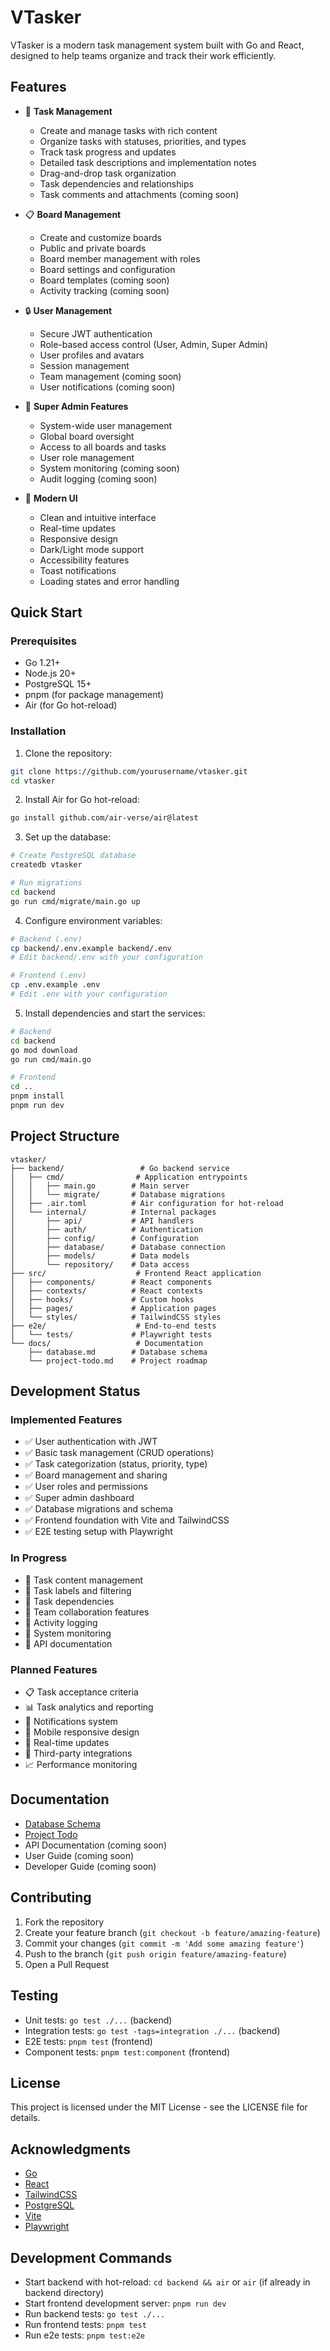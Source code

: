 # VTasker

VTasker is a modern task management system built with Go and React, designed to help teams organize and track their work efficiently.

## Features

- 🎯 **Task Management**
  - Create and manage tasks with rich content
  - Organize tasks with statuses, priorities, and types
  - Track task progress and updates
  - Detailed task descriptions and implementation notes
  - Drag-and-drop task organization
  - Task dependencies and relationships
  - Task comments and attachments (coming soon)

- 📋 **Board Management**
  - Create and customize boards
  - Public and private boards
  - Board member management with roles
  - Board settings and configuration
  - Board templates (coming soon)
  - Activity tracking (coming soon)

- 🔒 **User Management**
  - Secure JWT authentication
  - Role-based access control (User, Admin, Super Admin)
  - User profiles and avatars
  - Session management
  - Team management (coming soon)
  - User notifications (coming soon)

- 👑 **Super Admin Features**
  - System-wide user management
  - Global board oversight
  - Access to all boards and tasks
  - User role management
  - System monitoring (coming soon)
  - Audit logging (coming soon)

- 🎨 **Modern UI**
  - Clean and intuitive interface
  - Real-time updates
  - Responsive design
  - Dark/Light mode support
  - Accessibility features
  - Toast notifications
  - Loading states and error handling

## Quick Start

### Prerequisites

- Go 1.21+
- Node.js 20+
- PostgreSQL 15+
- pnpm (for package management)
- Air (for Go hot-reload)

### Installation

1. Clone the repository:
```bash
git clone https://github.com/yourusername/vtasker.git
cd vtasker
```

2. Install Air for Go hot-reload:
```bash
go install github.com/air-verse/air@latest
```

3. Set up the database:
```bash
# Create PostgreSQL database
createdb vtasker

# Run migrations
cd backend
go run cmd/migrate/main.go up
```

4. Configure environment variables:
```bash
# Backend (.env)
cp backend/.env.example backend/.env
# Edit backend/.env with your configuration

# Frontend (.env)
cp .env.example .env
# Edit .env with your configuration
```

5. Install dependencies and start the services:
```bash
# Backend
cd backend
go mod download
go run cmd/main.go

# Frontend
cd ..
pnpm install
pnpm run dev
```

## Project Structure

```
vtasker/
├── backend/                 # Go backend service
│   ├── cmd/                # Application entrypoints
│   │   ├── main.go        # Main server
│   │   └── migrate/       # Database migrations
│   ├── .air.toml          # Air configuration for hot-reload
│   └── internal/          # Internal packages
│       ├── api/           # API handlers
│       ├── auth/          # Authentication
│       ├── config/        # Configuration
│       ├── database/      # Database connection
│       ├── models/        # Data models
│       └── repository/    # Data access
├── src/                    # Frontend React application
│   ├── components/        # React components
│   ├── contexts/          # React contexts
│   ├── hooks/             # Custom hooks
│   ├── pages/             # Application pages
│   └── styles/            # TailwindCSS styles
├── e2e/                    # End-to-end tests
│   └── tests/             # Playwright tests
└── docs/                   # Documentation
    ├── database.md        # Database schema
    └── project-todo.md    # Project roadmap
```

## Development Status

### Implemented Features
- ✅ User authentication with JWT
- ✅ Basic task management (CRUD operations)
- ✅ Task categorization (status, priority, type)
- ✅ Board management and sharing
- ✅ User roles and permissions
- ✅ Super admin dashboard
- ✅ Database migrations and schema
- ✅ Frontend foundation with Vite and TailwindCSS
- ✅ E2E testing setup with Playwright

### In Progress
- 🔄 Task content management
- 🔄 Task labels and filtering
- 🔄 Task dependencies
- 🔄 Team collaboration features
- 🔄 Activity logging
- 🔄 System monitoring
- 🔄 API documentation

### Planned Features
- 📋 Task acceptance criteria
- 📊 Task analytics and reporting
- 🔔 Notifications system
- 📱 Mobile responsive design
- 🔄 Real-time updates
- 🔗 Third-party integrations
- 📈 Performance monitoring

## Documentation

- [Database Schema](docs/database.md)
- [Project Todo](docs/project-todo.md)
- API Documentation (coming soon)
- User Guide (coming soon)
- Developer Guide (coming soon)

## Contributing

1. Fork the repository
2. Create your feature branch (`git checkout -b feature/amazing-feature`)
3. Commit your changes (`git commit -m 'Add some amazing feature'`)
4. Push to the branch (`git push origin feature/amazing-feature`)
5. Open a Pull Request

## Testing

- Unit tests: `go test ./...` (backend)
- Integration tests: `go test -tags=integration ./...` (backend)
- E2E tests: `pnpm test` (frontend)
- Component tests: `pnpm test:component` (frontend)

## License

This project is licensed under the MIT License - see the LICENSE file for details.

## Acknowledgments

- [Go](https://golang.org/)
- [React](https://reactjs.org/)
- [TailwindCSS](https://tailwindcss.com/)
- [PostgreSQL](https://www.postgresql.org/)
- [Vite](https://vitejs.dev/)
- [Playwright](https://playwright.dev/)

## Development Commands

- Start backend with hot-reload: `cd backend && air` or `air` (if already in backend directory)
- Start frontend development server: `pnpm run dev`
- Run backend tests: `go test ./...`
- Run frontend tests: `pnpm test`
- Run e2e tests: `pnpm test:e2e`